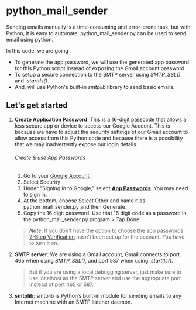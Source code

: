 # python_mail_sender
Sending emails manually is a time-consuming and error-prone task, but with Python, it is easy to automate. python_mail_sender.py can be used to send email using python.

In this code, we are going
  - To generate the app password, we will use the generated app password for this Python script instead of exposing the Gmail account password.
  - To setup a secure connection to the SMTP server using _SMTP_SSL()_ and _.starttls()_.
  - And, will use Python's built-in _smtplib_ library to send basic emails.

## **Let's get started**

1. **Create Application Password**: This is a 16-digit passcode that allows a less secure app or device to access our Google Account. This is because we have to adjust the security settings of our Gmail account to allow access from this Python code and because there is a possibility that we may inadvertently expose our login details.
      ###### Create & use App Passwords
      1. Go to your [Google Account](https://myaccount.google.com/).
      2. Select Security
      3. Under "Signing in to Google," select [**App Passwords**](https://myaccount.google.com/apppasswords). You may need to sign in. 
      4. At the bottom, choose Select Other and name it as python_mail_sender.py and then Generate.
      5. Copy the 16 digit password. Use that 16 digit code as a password in the python_mail_sender.py program > Tap Done.
      >  ***Note***: If you don't have the option to choose the app passwords, [2-Step Verification](https://myaccount.google.com/signinoptions/two-step-verification) hasn't been set up for the account. You have to turn it on.
 
 2. **SMTP server**: We are using a Gmail account, Gmail connects to port 465 when using _SMTP_SSL()_, and port 587 when using _.starttls()_.
      > But if you are using a local debugging server, just make sure to use localhost as the SMTP server and use the appropriate port instead of port 465 or 587.
 
 3. **smtplib**: smtplib is Python’s built-in module for sending emails to any Internet machine with an SMTP listener daemon.
